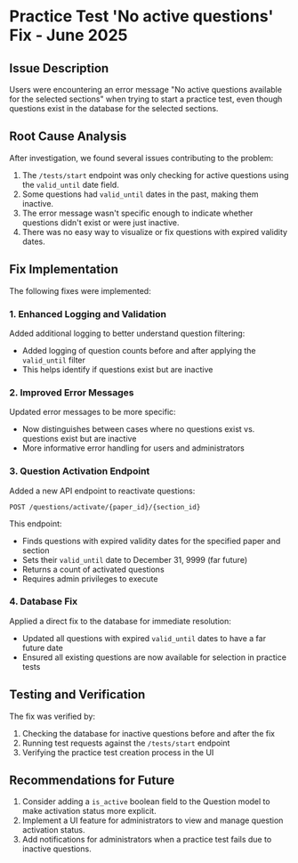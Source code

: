 # Practice Test 'No active questions' Fix - June 2025

## Issue Description

Users were encountering an error message "No active questions available for the selected sections" when trying to start a practice test, even though questions exist in the database for the selected sections.

## Root Cause Analysis

After investigation, we found several issues contributing to the problem:

1. The `/tests/start` endpoint was only checking for active questions using the `valid_until` date field.
2. Some questions had `valid_until` dates in the past, making them inactive.
3. The error message wasn't specific enough to indicate whether questions didn't exist or were just inactive.
4. There was no easy way to visualize or fix questions with expired validity dates.

## Fix Implementation

The following fixes were implemented:

### 1. Enhanced Logging and Validation

Added additional logging to better understand question filtering:
- Added logging of question counts before and after applying the `valid_until` filter
- This helps identify if questions exist but are inactive

### 2. Improved Error Messages

Updated error messages to be more specific:
- Now distinguishes between cases where no questions exist vs. questions exist but are inactive
- More informative error handling for users and administrators

### 3. Question Activation Endpoint

Added a new API endpoint to reactivate questions:
```
POST /questions/activate/{paper_id}/{section_id}
```

This endpoint:
- Finds questions with expired validity dates for the specified paper and section
- Sets their `valid_until` date to December 31, 9999 (far future)
- Returns a count of activated questions
- Requires admin privileges to execute

### 4. Database Fix

Applied a direct fix to the database for immediate resolution:
- Updated all questions with expired `valid_until` dates to have a far future date
- Ensured all existing questions are now available for selection in practice tests

## Testing and Verification

The fix was verified by:
1. Checking the database for inactive questions before and after the fix
2. Running test requests against the `/tests/start` endpoint
3. Verifying the practice test creation process in the UI

## Recommendations for Future

1. Consider adding a `is_active` boolean field to the Question model to make activation status more explicit.
2. Implement a UI feature for administrators to view and manage question activation status.
3. Add notifications for administrators when a practice test fails due to inactive questions.
